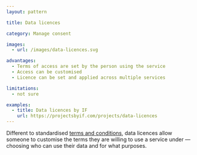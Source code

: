 ```yaml
---
layout: pattern

title: Data licences

category: Manage consent

images:
  - url: /images/data-licences.svg

advantages:
  - Terms of access are set by the person using the service
  - Access can be customised
  - Licence can be set and applied across multiple services

limitations:
  - not sure

examples:
  - title: Data licences by IF
    url: https://projectsbyif.com/projects/data-licences
---
```


Different to standardised [terms and conditions](/patterns/terms-and-conditions), data licences allow someone to customise the terms they are willing to use a service under — choosing who can use their data and for what purposes.
